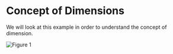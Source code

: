 # Concept of Dimensions

We will look at this example in order to understand the concept of dimension.

![Figure 1](https://github.com/lacie-life/Image-Processing/blob/master/Theory/Something/Concept-of-Dimensions/dimensions.jpg?raw=true)




